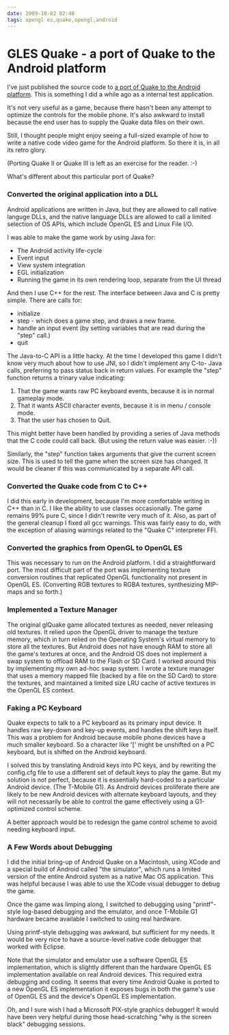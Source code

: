 ```yaml
---
date: 2009-10-02 02:48
tags: opengl es,quake,opengl,android
---
```


# GLES Quake - a port of Quake to the Android platform

I've just published the source code to
[a port of Quake to the Android platform](http://code.google.com/p/glesquake).
This is something I did a while ago as a internal test application.

It's not very useful as a game, because there hasn't been any attempt to
optimize the controls for the mobile phone. It's also awkward to install
because the end user has to supply the Quake data files on their own.

Still, I thought people might enjoy seeing a full-sized example of how to
write a native code video game for the Android platform. So there it is, in
all its retro glory.

(Porting Quake II or Quake III is left as an exercise for the reader. :-)

What's different about this particular port of Quake?

### Converted the original application into a DLL

Android applications are written in Java, but they are
allowed to call native languge DLLs, and the native language DLLs are allowed
to call a limited selection of OS APIs, which include OpenGL ES and Linux File
I/O.

I was able to make the game work by using Java for:

* The Android activity life-cycle
* Event input
* View system integration
* EGL initialization
* Running the game in its own rendering loop, separate from the UI thread

And then I use C++ for the rest. The interface between Java and C is pretty
simple. There are calls for:

* initialize
* step - which does a game step, and draws a new frame.
* handle an input event (by setting variables that are read during the "step" call.)
* quit

The Java-to-C API is a little hacky. At the time I developed this game I
didn't know very much about how to use JNI, so I didn't implement any C-to-
Java calls, preferring to pass status back in return values. For example the
"step" function returns a trinary value indicating:

1. That the game wants raw PC keyboard events, because it is in normal gameplay mode.
2. That it wants ASCII character events, because it is in menu / console mode.
3. That the user has chosen to Quit.

This might better have been handled by providing a series of Java methods that
the C code could call back. (But using the return value was easier. :-))

Similarly, the "step" function takes arguments that give the current screen
size. This is used to tell the game when the screen size has changed. It would
be cleaner if this was communicated by a separate API call.

### Converted the Quake code from C to C++

I did this early in development, because I'm more
comfortable writing in C++ than in C. I like the ability to use classes
occasionally. The game remains 99% pure C, since I didn't rewrite very much of
it. Also, as part of the general cleanup I fixed all gcc warnings. This was
fairly easy to do, with the exception of aliasing warnings related to the
"Quake C" interpreter FFI.

### Converted the graphics from OpenGL to OpenGL ES

This was necessary to run on the Android platform. I did a straightforward
port. The most difficult part of the port was implementing texture conversion
routines that replicated OpenGL functionality not present in OpenGL ES.
(Converting RGB textures to RGBA textures, synthesizing MIP-maps and so
forth.)

### Implemented a Texture Manager

The original glQuake game allocated
textures as needed, never releasing old textures. It relied upon the OpenGL
driver to manage the texture memory, which in turn relied on the Operating
System's virtual memory to store all the textures. But Android does not have
enough RAM to store all the game's textures at once, and the Android OS does
not implement a swap system to offload RAM to the Flash or SD Card. I worked
around this by implementing my own ad-hoc swap system. I wrote a texture
manager that uses a memory mapped file (backed by a file on the SD Card) to
store the textures, and maintained a limited size LRU cache of active textures
in the OpenGL ES context.

### Faking a PC Keyboard

Quake expects to talk to a PC keyboard as its primary
input device. It handles raw key-down and key-up events, and handles the shift
keys itself. This was a problem for Android because mobile phone devices have
a much smaller keyboard. So a character like '[' might be unshifted on a PC
keyboard, but is shifted on the Android keyboard.

I solved this by translating
Android keys into PC keys, and by rewriting the config.cfg file to use a
different set of default keys to play the game. But my solution is not
perfect, because it is essentially hard-coded to a particular Android device.
(The T-Mobile G1). As Android devices proliferate there are likely to be new
Android devices with alternate keyboard layouts, and they will not necessarily
be able to control the game effectively using a G1-optimized control scheme.

A better approach would be to redesign the game control scheme to avoid needing
keyboard input.

### A Few Words about Debugging

I did the initial bring-up of
Android Quake on a Macintosh, using XCode and a special build of Android
called "the simulator", which runs a limited version of the entire Android
system as a native Mac OS application. This was helpful because I was able to
use the XCode visual debugger to debug the game.

Once the game was limping
along, I switched to debugging using "printf"-style log-based debugging and
the emulator, and once T-Mobile G1 hardware became available I switched to
using real hardware.

Using printf-style debugging was awkward, but sufficient
for my needs. It would be very nice to have a source-level native code
debugger that worked with Eclipse.

Note that the simulator and emulator use a
software OpenGL ES implementation, which is slightly different than the
hardware OpenGL ES implementation available on real Android devices. This
required extra debugging and coding. It seems that every time Android Quake is
ported to a new OpenGL ES implementation it exposes bugs in both the game's
use of OpenGL ES and the device's OpenGL ES implementation.

Oh, and I sure
wish I had a Microsoft PIX-style graphics debugger! It would have been very
helpful during those head-scratching "why is the screen black" debugging
sessions.
